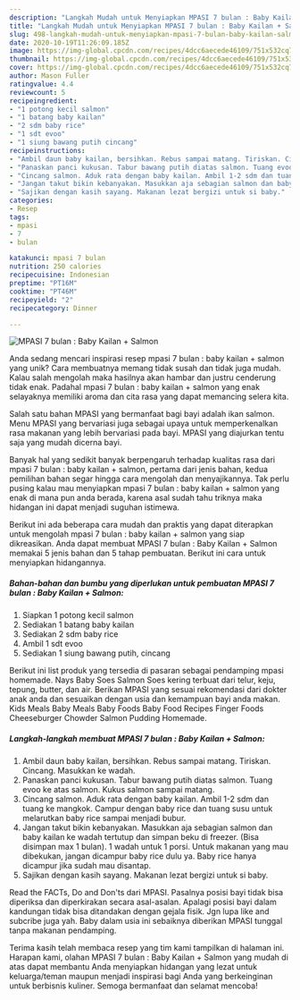 ```yaml
---
description: "Langkah Mudah untuk Menyiapkan MPASI 7 bulan : Baby Kailan + Salmon yang Bikin Ngiler"
title: "Langkah Mudah untuk Menyiapkan MPASI 7 bulan : Baby Kailan + Salmon yang Bikin Ngiler"
slug: 498-langkah-mudah-untuk-menyiapkan-mpasi-7-bulan-baby-kailan-salmon-yang-bikin-ngiler
date: 2020-10-19T11:26:09.185Z
image: https://img-global.cpcdn.com/recipes/4dcc6aecede46109/751x532cq70/mpasi-7-bulan-baby-kailan-salmon-foto-resep-utama.jpg
thumbnail: https://img-global.cpcdn.com/recipes/4dcc6aecede46109/751x532cq70/mpasi-7-bulan-baby-kailan-salmon-foto-resep-utama.jpg
cover: https://img-global.cpcdn.com/recipes/4dcc6aecede46109/751x532cq70/mpasi-7-bulan-baby-kailan-salmon-foto-resep-utama.jpg
author: Mason Fuller
ratingvalue: 4.4
reviewcount: 5
recipeingredient:
- "1 potong kecil salmon"
- "1 batang baby kailan"
- "2 sdm baby rice"
- "1 sdt evoo"
- "1 siung bawang putih cincang"
recipeinstructions:
- "Ambil daun baby kailan, bersihkan. Rebus sampai matang. Tiriskan. Cincang. Masukkan ke wadah."
- "Panaskan panci kukusan. Tabur bawang putih diatas salmon. Tuang evoo ke atas salmon. Kukus salmon sampai matang."
- "Cincang salmon. Aduk rata dengan baby kailan. Ambil 1-2 sdm dan tuang ke mangkok. Campur dengan baby rice dan tuang susu untuk melarutkan baby rice sampai menjadi bubur."
- "Jangan takut bikin kebanyakan. Masukkan aja sebagian salmon dan baby kailan ke wadah tertutup dan simpan beku di freezer. (Bisa disimpan max 1 bulan). 1 wadah untuk 1 porsi. Untuk makanan yang mau dibekukan, jangan dicampur baby rice dulu ya. Baby rice hanya dicampur jika sudah mau disantap."
- "Sajikan dengan kasih sayang. Makanan lezat bergizi untuk si baby."
categories:
- Resep
tags:
- mpasi
- 7
- bulan

katakunci: mpasi 7 bulan 
nutrition: 250 calories
recipecuisine: Indonesian
preptime: "PT16M"
cooktime: "PT46M"
recipeyield: "2"
recipecategory: Dinner

---
```



![MPASI 7 bulan : Baby Kailan + Salmon](https://img-global.cpcdn.com/recipes/4dcc6aecede46109/751x532cq70/mpasi-7-bulan-baby-kailan-salmon-foto-resep-utama.jpg)

Anda sedang mencari inspirasi resep mpasi 7 bulan : baby kailan + salmon yang unik? Cara membuatnya memang tidak susah dan tidak juga mudah. Kalau salah mengolah maka hasilnya akan hambar dan justru cenderung tidak enak. Padahal mpasi 7 bulan : baby kailan + salmon yang enak selayaknya memiliki aroma dan cita rasa yang dapat memancing selera kita.

Salah satu bahan MPASI yang bermanfaat bagi bayi adalah ikan salmon. Menu MPASI yang bervariasi juga sebagai upaya untuk memperkenalkan rasa makanan yang lebih bervariasi pada bayi. MPASI yang diajurkan tentu saja yang mudah dicerna bayi.

Banyak hal yang sedikit banyak berpengaruh terhadap kualitas rasa dari mpasi 7 bulan : baby kailan + salmon, pertama dari jenis bahan, kedua pemilihan bahan segar hingga cara mengolah dan menyajikannya. Tak perlu pusing kalau mau menyiapkan mpasi 7 bulan : baby kailan + salmon yang enak di mana pun anda berada, karena asal sudah tahu triknya maka hidangan ini dapat menjadi suguhan istimewa.


Berikut ini ada beberapa cara mudah dan praktis yang dapat diterapkan untuk mengolah mpasi 7 bulan : baby kailan + salmon yang siap dikreasikan. Anda dapat membuat MPASI 7 bulan : Baby Kailan + Salmon memakai 5 jenis bahan dan 5 tahap pembuatan. Berikut ini cara untuk menyiapkan hidangannya.

<!--inarticleads1-->

##### Bahan-bahan dan bumbu yang diperlukan untuk pembuatan MPASI 7 bulan : Baby Kailan + Salmon:

1. Siapkan 1 potong kecil salmon
1. Sediakan 1 batang baby kailan
1. Sediakan 2 sdm baby rice
1. Ambil 1 sdt evoo
1. Sediakan 1 siung bawang putih, cincang


Berikut ini list produk yang tersedia di pasaran sebagai pendamping mpasi homemade. Nays Baby Soes Salmon Soes kering terbuat dari telur, keju, tepung, butter, dan air. Berikan MPASI yang sesuai rekomendasi dari dokter anak anda dan sesuaikan dengan usia dan kemampuan bayi anda makan. Kids Meals Baby Meals Baby Foods Baby Food Recipes Finger Foods Cheeseburger Chowder Salmon Pudding Homemade. 

<!--inarticleads2-->

##### Langkah-langkah membuat MPASI 7 bulan : Baby Kailan + Salmon:

1. Ambil daun baby kailan, bersihkan. Rebus sampai matang. Tiriskan. Cincang. Masukkan ke wadah.
1. Panaskan panci kukusan. Tabur bawang putih diatas salmon. Tuang evoo ke atas salmon. Kukus salmon sampai matang.
1. Cincang salmon. Aduk rata dengan baby kailan. Ambil 1-2 sdm dan tuang ke mangkok. Campur dengan baby rice dan tuang susu untuk melarutkan baby rice sampai menjadi bubur.
1. Jangan takut bikin kebanyakan. Masukkan aja sebagian salmon dan baby kailan ke wadah tertutup dan simpan beku di freezer. (Bisa disimpan max 1 bulan). 1 wadah untuk 1 porsi. Untuk makanan yang mau dibekukan, jangan dicampur baby rice dulu ya. Baby rice hanya dicampur jika sudah mau disantap.
1. Sajikan dengan kasih sayang. Makanan lezat bergizi untuk si baby.


Read the FACTs, Do and Don&#39;ts dari MPASI. Pasalnya posisi bayi tidak bisa diperiksa dan diperkirakan secara asal-asalan. Apalagi posisi bayi dalam kandungan tidak bisa ditandakan dengan gejala fisik. Jgn lupa like and subcribe juga yah. Baby dalam usia ini sebaiknya diberikan MPASI tunggal tanpa makanan pendamping. 

Terima kasih telah membaca resep yang tim kami tampilkan di halaman ini. Harapan kami, olahan MPASI 7 bulan : Baby Kailan + Salmon yang mudah di atas dapat membantu Anda menyiapkan hidangan yang lezat untuk keluarga/teman maupun menjadi inspirasi bagi Anda yang berkeinginan untuk berbisnis kuliner. Semoga bermanfaat dan selamat mencoba!

